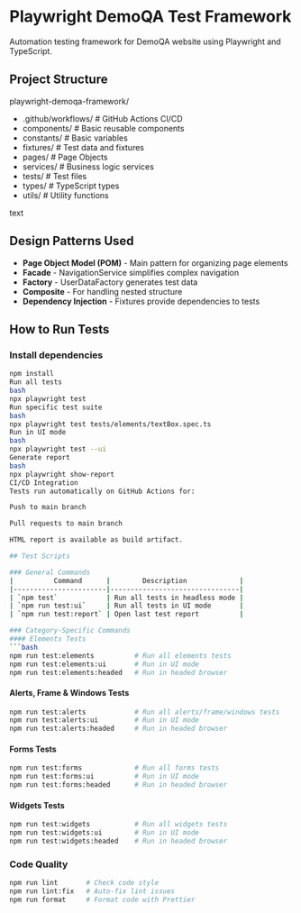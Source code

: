 # Playwright DemoQA Test Framework

Automation testing framework for DemoQA website using Playwright and TypeScript.

## Project Structure
playwright-demoqa-framework/
- .github/workflows/ # GitHub Actions CI/CD
- components/ # Basic reusable components
- constants/ # Basic variables
- fixtures/ # Test data and fixtures
- pages/ # Page Objects
- services/ # Business logic services
- tests/ # Test files
- types/ # TypeScript types
- utils/ # Utility functions

text

## Design Patterns Used

- **Page Object Model (POM)** - Main pattern for organizing page elements  
- **Facade** - NavigationService simplifies complex navigation  
- **Factory** - UserDataFactory generates test data  
- **Composite** - For handling nested structure  
- **Dependency Injection** - Fixtures provide dependencies to tests  

## How to Run Tests

### Install dependencies
```bash
npm install
Run all tests
bash
npx playwright test
Run specific test suite
bash
npx playwright test tests/elements/textBox.spec.ts
Run in UI mode
bash
npx playwright test --ui
Generate report
bash
npx playwright show-report
CI/CD Integration
Tests run automatically on GitHub Actions for:

Push to main branch

Pull requests to main branch

HTML report is available as build artifact.

## Test Scripts

### General Commands
|          Command      |        Description             |
|-----------------------|--------------------------------|
| `npm test`            | Run all tests in headless mode |
| `npm run test:ui`     | Run all tests in UI mode       |
| `npm run test:report` | Open last test report          |

### Category-Specific Commands
#### Elements Tests
```bash
npm run test:elements          # Run all elements tests
npm run test:elements:ui       # Run in UI mode
npm run test:elements:headed   # Run in headed browser
```

#### Alerts, Frame & Windows Tests
```bash
npm run test:alerts            # Run all alerts/frame/windows tests
npm run test:alerts:ui         # Run in UI mode
npm run test:alerts:headed     # Run in headed browser
```

#### Forms Tests
```bash
npm run test:forms             # Run all forms tests
npm run test:forms:ui          # Run in UI mode
npm run test:forms:headed      # Run in headed browser
```

#### Widgets Tests
```bash
npm run test:widgets           # Run all widgets tests
npm run test:widgets:ui        # Run in UI mode
npm run test:widgets:headed    # Run in headed browser
```

### Code Quality
```bash
npm run lint       # Check code style
npm run lint:fix   # Auto-fix lint issues
npm run format     # Format code with Prettier
```